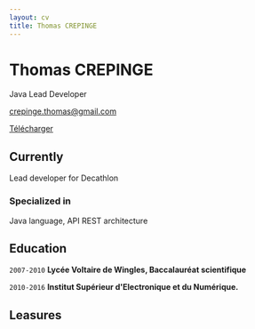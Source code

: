 ```yaml
---
layout: cv
title: Thomas CREPINGE
---
```

# Thomas CREPINGE
Java Lead Developer

<div id="webaddress">
<a href="crepinge.thomas@gmail.com">crepinge.thomas@gmail.com</a>
</div>

<a href="http://thomascrepinge.github.io/resume"
   download="Resume">Télécharger</a>

## Currently

Lead developer for Decathlon


### Specialized in

Java language, API REST architecture


## Education

`2007-2010`
__Lycée Voltaire de Wingles, Baccalauréat scientifique__

`2010-2016`
__Institut Supérieur d'Electronique et du Numérique.__


## Leasures


<!-- ### Footer

Last updated: November 2019 -->


